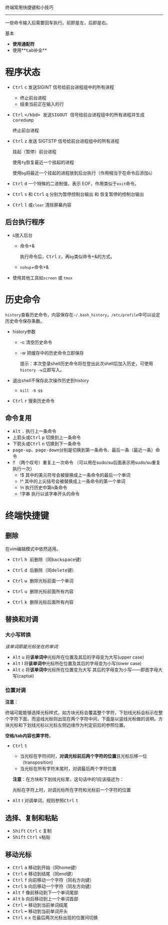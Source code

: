 终端常用快捷键和小技巧

------

一些命令输入后需要回车执行。前即是左，后即是右。

基本

-   **使用通配符**
-   使用**<kbd>tab</kbd>补全**

# 程序状态

- <kbd>Ctrl</kbd> <kbd>c</kbd>  发送SIGINT 信号给前台进程组中的所有进程

  - 终止前台进程
  - 结束当前正在输入的行

- <kbd>Ctrl</kbd> <kbd>\</kbd>  发送SIGOUT 信号给前台进程组中的所有进程并生成coredump

  终止前台进程

- <kbd>Ctrl</kbd> <kbd>z</kbd>  发送 SIGTSTP 信号给前台进程组中的所有进程

  挂起（暂停）前台进程

  使用`fg`恢复最近一个挂起的进程

  使用`bg`将最近一个挂起的进程放到后台执行（作用相当于在命令后添加`&`）

- <kbd>Ctrl</kbd> <kbd>d</kbd>  一个特殊的二进制值，表示 EOF，作用类似于`exit`命令。

- <kbd>Ctrl</kbd> <kbd>s</kbd> 和 <kbd>Ctrl</kbd> <kbd>q</kbd>  分别为暂停控制台输出 和 恢复暂停的控制台输出

- <kbd>Ctrl</kbd> <kbd>l</kbd> 或`clear`  清除屏幕内容

## 后台执行程序

- `&`放入后台

  - 命令+&

    执行命令后，<kbd>Ctrl</kbd> <kbd>z</kbd>，再`bg`类似命令+&的方式。

  - `nohup`+命令+&
- 使用其他工具如`screen` 或 `tmux`

# 历史命令

`history`查看历史命令，内容保存在`~/.bash_history`，`/etc/profile`中可以设定历史命令保存条数。

- history参数

  - -c  清空历史命令

  - -w  把缓存中的历史命令立即保存

    提示：本次登录shell历史命令将在登出此次shell后加入历史，可使用`history -w`立即写入。

- 退出shell不保存此次操作历史到history

  - `kill -9 $$`

- <kbd>Ctrl</kbd> <kbd>r</kbd>   搜索历史命令

## 命令复用

- <kbd>Alt</kbd> <kbd>.</kbd>  执行上一条命令
- 上箭头或<kbd>Ctrl</kbd> <kbd>p</kbd>  切换到上一条命令
- 下箭头或<kbd>Ctrl</kbd> <kbd>n</kbd>  切换到下一条命令
- <kbd>page-up</kbd>、<kbd>page-down</kbd>分别是切换到第一条命令、最后一条（最近一条）命令
- !! （两个叹号）重复上一次命令 （可以用在sudo/su后面表示用sudo/su重复执行一次）
    -   !$      其中的美元符号会被替换成上一条命令的最后一个单词
    -   !^      其中的上尖括号会被替换成上一条命令的第一个单词
    -   !n      执行历史中第n条命令
    -   !字串    执行以该字串开头的命令

# 终端快捷键

## 删除

在vim编辑模式中依然适用。

-   <kbd>Ctrl</kbd> <kbd>h 前删除（同backspace键）

-   <kbd>Ctrl</kbd> <kbd>d 后删除（同delete键）

-   <kbd>Ctrl</kbd> <kbd>w 删除光标前面一个单词

-   <kbd>Ctrl</kbd> <kbd>u 删除光标前面所有内容

-   <kbd>Ctrl</kbd> <kbd>k 删除光标后面所有内容

## 替换和对调

### 大小写转换

*该单词即是光标坐在的单词*

-   <kbd>Alt</kbd> u  将**该单词中**光标所在位置及其后的字母变为大写(upper case)
-   <kbd>Alt</kbd> l   将**该单词中**光标所在位置及其后的字母变为小写(lower case)
-   <kbd>Alt</kbd> c  将**该单词中**光标所在位置变为大写 其后的字母变为小写——即首字母大写(captial)

### 位置对调

**注意**：

终端可能能够选择光标样式，如方块光标会覆盖整个字符，下划线光标会标示在整个字符下面，而竖线光标则出现在两个字符中间，下面是以竖线光标做的说明。方块光标和下划线光标以光标左侧边缘作为判定前后的参照位置。

**空格/tab内容也算字符**。

- <kbd>Ctrl</kbd> <kbd>t</kbd>

  - 当光标在字符间时，**对调光标前后两个字符的位置**且光标后移一位（transposition)
  - 当光标在所有字符末尾时，对调最后两个字符位置

  **注意**：在方块和下划线光标里，这句话中的1应该描述为：

  光标在字符上时，对调光标所在字符和光标前一个字符的位置

- <kbd>Alt</kbd> t  对调单词，规则参照<kbd>Ctrl</kbd> <kbd>t</kbd>

## 选择、复制和粘贴

- <kbd>Shift</kbd> <kbd>Ctrl</kbd>  <kbd>c</kbd>  复制
- <kbd>Shift</kbd> <kbd>Ctrl</kbd>  <kbd>v</kbd>粘贴

## 移动光标

-   <kbd>Ctrl</kbd> <kbd>a</kbd> 移动到开始（同home键）
-   <kbd>Ctrl</kbd> <kbd>e</kbd> 移动到结尾（同end键）
-   <kbd>Ctrl</kbd> <kbd>f</kbd> 向前移动一个字符（同右方向键）
-   <kbd>Ctrl</kbd> <kbd>b</kbd> 向后移动一个字符（同左方向键）
-   <kbd>Alt</kbd> <kbd>f</kbd> 像前移动到下一个单词尾部
-   <kbd>Alt</kbd> <kbd>b</kbd> 向后移动到上一个单词首部
-   <kbd>Ctrl</kbd> <kbd>⬅</kbd> 移动到当前单词结尾
-   <kbd>Ctrl</kbd> <kbd>➡</kbd> 移动到当前单词开头
-   <kbd>Ctrl</kbd> <kbd>x</kbd> <kbd>x</kbd>  在最后两次光标出现的位置间切换
